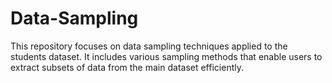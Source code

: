 # Data-Sampling
This repository focuses on data sampling techniques applied to the students dataset. It includes various sampling methods that enable users to extract subsets of data from the main dataset efficiently.
